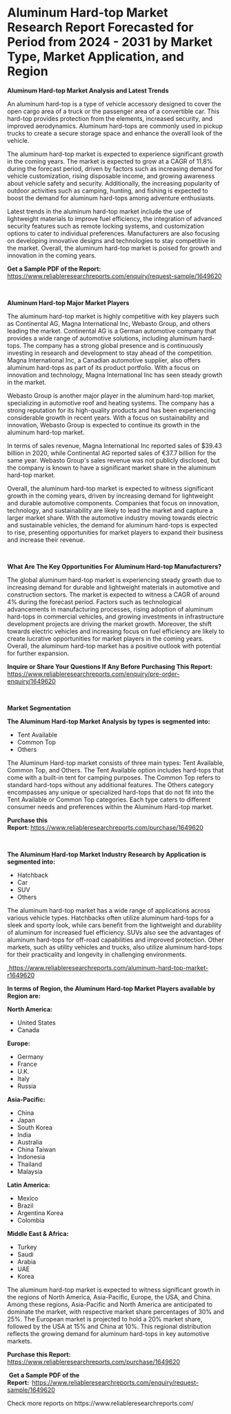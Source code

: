 <p><h1>Aluminum Hard-top Market Research Report Forecasted for Period from 2024 -  2031 by Market Type, Market Application, and Region</h1></p><p><strong>Aluminum Hard-top Market Analysis and Latest Trends</strong></p>
<p><p>An aluminum hard-top is a type of vehicle accessory designed to cover the open cargo area of a truck or the passenger area of a convertible car. This hard-top provides protection from the elements, increased security, and improved aerodynamics. Aluminum hard-tops are commonly used in pickup trucks to create a secure storage space and enhance the overall look of the vehicle.</p><p>The aluminum hard-top market is expected to experience significant growth in the coming years. The market is expected to grow at a CAGR of 11.8% during the forecast period, driven by factors such as increasing demand for vehicle customization, rising disposable income, and growing awareness about vehicle safety and security. Additionally, the increasing popularity of outdoor activities such as camping, hunting, and fishing is expected to boost the demand for aluminum hard-tops among adventure enthusiasts.</p><p>Latest trends in the aluminum hard-top market include the use of lightweight materials to improve fuel efficiency, the integration of advanced security features such as remote locking systems, and customization options to cater to individual preferences. Manufacturers are also focusing on developing innovative designs and technologies to stay competitive in the market. Overall, the aluminum hard-top market is poised for growth and innovation in the coming years.</p></p>
<p><strong>Get a Sample PDF of the Report:&nbsp;</strong> <a href="https://www.reliableresearchreports.com/enquiry/request-sample/1649620">https://www.reliableresearchreports.com/enquiry/request-sample/1649620</a></p>
<p>&nbsp;</p>
<p><strong>Aluminum Hard-top Major Market Players</strong></p>
<p><p>The aluminum hard-top market is highly competitive with key players such as Continental AG, Magna International Inc, Webasto Group, and others leading the market. Continental AG is a German automotive company that provides a wide range of automotive solutions, including aluminum hard-tops. The company has a strong global presence and is continuously investing in research and development to stay ahead of the competition. Magna International Inc, a Canadian automotive supplier, also offers aluminum hard-tops as part of its product portfolio. With a focus on innovation and technology, Magna International Inc has seen steady growth in the market.</p><p>Webasto Group is another major player in the aluminum hard-top market, specializing in automotive roof and heating systems. The company has a strong reputation for its high-quality products and has been experiencing considerable growth in recent years. With a focus on sustainability and innovation, Webasto Group is expected to continue its growth in the aluminum hard-top market.</p><p>In terms of sales revenue, Magna International Inc reported sales of $39.43 billion in 2020, while Continental AG reported sales of €37.7 billion for the same year. Webasto Group's sales revenue was not publicly disclosed, but the company is known to have a significant market share in the aluminum hard-top market.</p><p>Overall, the aluminum hard-top market is expected to witness significant growth in the coming years, driven by increasing demand for lightweight and durable automotive components. Companies that focus on innovation, technology, and sustainability are likely to lead the market and capture a larger market share. With the automotive industry moving towards electric and sustainable vehicles, the demand for aluminum hard-tops is expected to rise, presenting opportunities for market players to expand their business and increase their revenue.</p></p>
<p>&nbsp;</p>
<p><strong>What Are The Key Opportunities For Aluminum Hard-top Manufacturers?</strong></p>
<p><p>The global aluminum hard-top market is experiencing steady growth due to increasing demand for durable and lightweight materials in automotive and construction sectors. The market is expected to witness a CAGR of around 4% during the forecast period. Factors such as technological advancements in manufacturing processes, rising adoption of aluminum hard-tops in commercial vehicles, and growing investments in infrastructure development projects are driving the market growth. Moreover, the shift towards electric vehicles and increasing focus on fuel efficiency are likely to create lucrative opportunities for market players in the coming years. Overall, the aluminum hard-top market has a positive outlook with potential for further expansion.</p></p>
<p><strong>Inquire or Share Your Questions If Any Before Purchasing This Report:</strong> <a href="https://www.reliableresearchreports.com/enquiry/pre-order-enquiry/1649620">https://www.reliableresearchreports.com/enquiry/pre-order-enquiry/1649620</a></p>
<p>&nbsp;</p>
<p><strong>Market Segmentation</strong></p>
<p><strong>The Aluminum Hard-top Market Analysis by types is segmented into:</strong></p>
<p><ul><li>Tent Available</li><li>Common Top</li><li>Others</li></ul></p>
<p><p>The Aluminum Hard-top market consists of three main types: Tent Available, Common Top, and Others. The Tent Available option includes hard-tops that come with a built-in tent for camping purposes. The Common Top refers to standard hard-tops without any additional features. The Others category encompasses any unique or specialized hard-tops that do not fit into the Tent Available or Common Top categories. Each type caters to different consumer needs and preferences within the Aluminum Hard-top market.</p></p>
<p><strong>Purchase this Report:&nbsp;</strong><a href="https://www.reliableresearchreports.com/purchase/1649620">https://www.reliableresearchreports.com/purchase/1649620</a></p>
<p>&nbsp;</p>
<p><strong>The Aluminum Hard-top Market Industry Research by Application is segmented into:</strong></p>
<p><ul><li>Hatchback</li><li>Car</li><li>SUV</li><li>Others</li></ul></p>
<p><p>The aluminum hard-top market has a wide range of applications across various vehicle types. Hatchbacks often utilize aluminum hard-tops for a sleek and sporty look, while cars benefit from the lightweight and durability of aluminum for increased fuel efficiency. SUVs also see the advantages of aluminum hard-tops for off-road capabilities and improved protection. Other markets, such as utility vehicles and trucks, also utilize aluminum hard-tops for their practicality and longevity in challenging environments.</p></p>
<p><a href="https://www.reliableresearchreports.com/aluminum-hard-top-market-r1649620">&nbsp;https://www.reliableresearchreports.com/aluminum-hard-top-market-r1649620</a></p>
<p><strong>In terms of Region, the Aluminum Hard-top Market Players available by Region are:</strong></p>
<p>
    <p> <strong> North America: </strong>
        <ul>
            <li>United States</li>
            <li>Canada</li>
        </ul>
        </p> 
    <p> <strong> Europe: </strong>
        <ul>
            <li>Germany</li>
            <li>France</li>
            <li>U.K.</li>
            <li>Italy</li>
            <li>Russia</li>
        </ul>
        </p> 
    <p> <strong> Asia-Pacific: </strong>
        <ul>
            <li>China</li>
            <li>Japan</li>
            <li>South Korea</li>
            <li>India</li>
            <li>Australia</li>
            <li>China Taiwan</li>
            <li>Indonesia</li>
            <li>Thailand</li>
            <li>Malaysia</li>
        </ul>
        </p> 
    <p> <strong> Latin America: </strong>
        <ul>
            <li>Mexico</li>
            <li>Brazil</li>
            <li>Argentina Korea</li>
            <li>Colombia</li>
        </ul>
        </p> 
    <p> <strong> Middle East & Africa: </strong>
        <ul>
            <li>Turkey</li>
            <li>Saudi</li>
            <li>Arabia</li>
            <li>UAE</li>
            <li>Korea</li>
        </ul>
    </p>
    </p>
<p><p>The aluminum hard-top market is expected to witness significant growth in the regions of North America, Asia-Pacific, Europe, the USA, and China. Among these regions, Asia-Pacific and North America are anticipated to dominate the market, with respective market share percentages of 30% and 25%. The European market is projected to hold a 20% market share, followed by the USA at 15% and China at 10%. This regional distribution reflects the growing demand for aluminum hard-tops in key automotive markets.</p></p>
<p><strong>Purchase this Report: </strong><a href="https://www.reliableresearchreports.com/purchase/1649620">https://www.reliableresearchreports.com/purchase/1649620</a></p>
<p>&nbsp;<strong>Get a Sample PDF of the Report:&nbsp;&nbsp;</strong><a href="https://www.reliableresearchreports.com/enquiry/request-sample/1649620">https://www.reliableresearchreports.com/enquiry/request-sample/1649620</a></p>
<p><strong></strong></p>
<p>Check more reports on https://www.reliableresearchreports.com/</p>